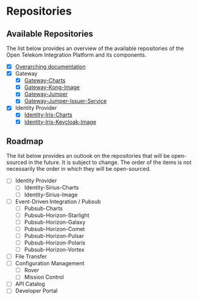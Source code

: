 <!--
SPDX-FileCopyrightText: 2023 Deutsche Telekom AG

SPDX-License-Identifier: CC0-1.0    
-->

# Repositories

## Available Repositories

The list below provides an overview of the available repositories of the Open Telekom Integration Platform and its components.

- [x] [Overarching documentation](README.md)
- [x] Gateway
    - [x] [Gateway-Charts](https://github.com/telekom/gateway-charts)
    - [x] [Gateway-Kong-Image](https://github.com/telekom/gateway-kong-image)
    - [x] [Gateway-Jumper](https://github.com/telekom/gateway-jumper)
    - [x] [Gateway-Jumper-Issuer-Service](https://github.com/telekom/gateway-jumper-issuer-service)
- [x] Identity Provider
    - [x] [Identity-Iris-Charts](https://github.com/telekom/identity-iris-charts)
    - [x] [Identity-Iris-Keycloak-Image](https://github.com/telekom/identity-iris-keycloak-image)

## Roadmap

The list below provides an outlook on the repositories that will be open-sourced in the future. It is subject to change.
The order of the items is not necessarily the order in which they will be open-sourced.

- [ ] Identity Provider
    - [ ] Identity-Sirius-Charts
    - [ ] Identity-Sirius-Image
- [ ] Event-Driven Integration / Pubsub
  - [ ] Pubsub-Charts
  - [ ] Pubsub-Horizon-Starlight
  - [ ] Pubsub-Horizon-Galaxy
  - [ ] Pubsub-Horizon-Comet
  - [ ] Pubsub-Horizon-Pulsar
  - [ ] Pubsub-Horizon-Polaris
  - [ ] Pubsub-Horizon-Vortex
- [ ] File Transfer
- [ ] Configuration Management
    - [ ] Rover
    - [ ] Mission Control
- [ ] API Catalog
- [ ] Developer Portal
